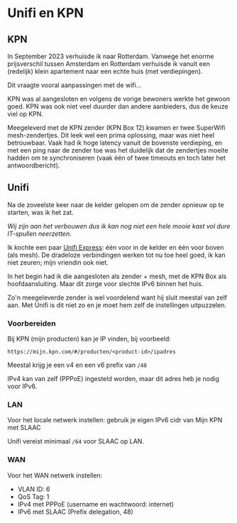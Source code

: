# Unifi en KPN

## KPN

In September 2023 verhuisde ik naar Rotterdam. Vanwege het enorme prijsverschil
tussen Amsterdam en Rotterdam verhuisde ik vanuit een (redelijk) klein
apartement naar een echte huis (met verdiepingen).

Dit vraagte vooral aanpassingen met de wifi...

KPN was al aangesloten en volgens de vorige bewoners werkte het gewoon goed. KPN was ook niet veel duurder dan andere aanbieders, dus de keuze viel op KPN.

Meegeleverd met de KPN zender (KPN Box 12) kwamen er twee SuperWifi
mesh-zendertjes. Dit leek wel een prima oplossing, maar was niet heel
betrouwbaar. Vaak had ik hoge latency vanuit de bovenste verdieping, en met een
ping naar de zender toe was het duidelijk dat de zendertjes moeite hadden om te
synchroniseren (vaak één of twee timeouts en toch later het antwoordbericht).

## Unifi

Na de zoveelste keer naar de kelder gelopen om de zender opnieuw op te starten,
was ik het zat.

_Wij zijn aan het verbouwen dus ik kan nog niet een hele mooie kast vol
dure IT-spullen neerzetten._

Ik kochte een paar [Unifi
Express](https://www.ui.com/eu/en/cloud-gateways/wifi-integrated/express):
één voor in de kelder en één voor boven (als mesh). De dradeloze verbindingen
werken tot nu toe heel goed, ik kan niet zeuren; mijn vriendin ook niet.

In het begin had ik die aangesloten als zender + mesh, met de KPN Box als
hoofdaansluiting. Maar dit zorge voor slechte IPv6 binnen het huis.

Zo'n meegeleverde zender is wel voordelend want hij sluit meestal van zelf aan.
Met Unifi is dit niet zo en je moet hem zelf de instellingen uitpuzzelen.

### Voorbereiden

Bij KPN (mijn producten) kan je IP vinden, bij voorbeeld:

```
https://mijn.kpn.com/#/producten/<product-id>/ipadres
```

Meestal krijg je een v4 en een v6 prefix van `/48`

IPv4 kan van zelf (PPPoE) ingesteld worden, maar dit adres heb je nodig voor IPv6.

### LAN

Voor het locale netwerk instellen: gebruik je eigen IPv6 cidr van Mijn KPN met
SLAAC

Unifi vereist minimaal `/64` voor SLAAC op LAN.

### WAN

Voor het WAN netwerk instellen:

* VLAN ID: 6
* QoS Tag: 1
* IPv4 met PPPoE (username en wachtwoord: internet)
* IPv6 met SLAAC (Prefix delegation, 48)
